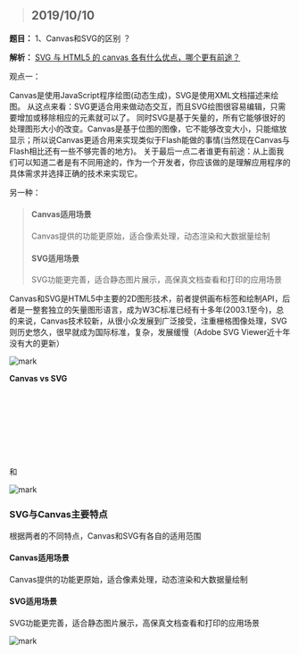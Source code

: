 > ## 2019/10/10

**题目：** 1、Canvas和SVG的区别 ？

**解析：** [SVG 与 HTML5 的 canvas 各有什么优点，哪个更有前途？](https://www.zhihu.com/question/19690014)



观点一：

Canvas是使用JavaScript程序绘图(动态生成)，SVG是使用XML文档描述来绘图。
     从这点来看：SVG更适合用来做动态交互，而且SVG绘图很容易编辑，只需要增加或移除相应的元素就可以了。
       同时SVG是基于矢量的，所有它能够很好的处理图形大小的改变。Canvas是基于位图的图像，它不能够改变大小，只能缩放显示；所以说Canvas更适合用来实现类似于Flash能做的事情(当然现在Canvas与Flash相比还有一些不够完善的地方)。
      关于最后一点二者谁更有前途：从上面我们可以知道二者是有不同用途的，作为一个开发者，你应该做的是理解应用程序的具体需求并选择正确的技术来实现它。



另一种：

> #### Canvas适用场景
>
> Canvas提供的功能更原始，适合像素处理，动态渲染和大数据量绘制
>
> #### SVG适用场景
>
> SVG功能更完善，适合静态图片展示，高保真文档查看和打印的应用场景

Canvas和SVG是HTML5中主要的2D图形技术，前者提供画布标签和绘制API，后者是一整套独立的矢量图形语言，成为W3C标准已经有十多年(2003.1至今)，总的来说，Canvas技术较新，从很小众发展到广泛接受，注重栅格图像处理，SVG则历史悠久，很早就成为国际标准，复杂，发展缓慢（Adobe SVG Viewer近十年没有大的更新）

![mark](https://pic3.zhimg.com/b00e22b6281710f76bb784fe13ff9243_r.jpg)

**Canvas vs SVG**

<canvas>和<svg>都是HTML5推荐使用的图形技术，Canvas基于像素，提供2D绘制函数，是一种HTML元素类型，依赖于HTML，只能通过脚本绘制图形；SVG为矢量，提供一系列图形元素（Rect, Path, Circle, Line …），还有完整的动画，事件机制，本身就能独立使用，也可以嵌入到HTML中，SVG很早就成为了国际标准，目前的稳定版本是1.1 – [Scalable Vector Graphics (SVG) 1.1 (Second Edition)](https://link.zhihu.com/?target=http%3A//www.w3.org/TR/SVG/)，两者的主要特点见下面的表格：



![mark](https://pic1.zhimg.com/80/7cc17f3b9ce5f0d879fdfa2be9a54ca0_hd.jpg)

### SVG与Canvas主要特点

根据两者的不同特点，Canvas和SVG有各自的适用范围

#### Canvas适用场景

Canvas提供的功能更原始，适合像素处理，动态渲染和大数据量绘制

#### SVG适用场景

SVG功能更完善，适合静态图片展示，高保真文档查看和打印的应用场景

![mark](https://pic4.zhimg.com/80/9b0e2025971c2ee23154f7331ac59426_hd.jpg)


